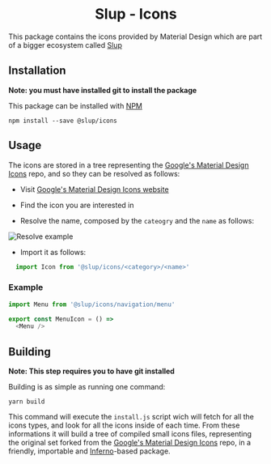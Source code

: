 <h1 align='center'>Slup - Icons</h1>

This package contains the icons provided by Material Design which are part of a bigger ecosystem called [Slup](https://github.com/gejsi/material)

## Installation
**Note: you must have installed git to install the package**

This package can be installed with [NPM](http://npmjs.com/)
```
npm install --save @slup/icons
```

## Usage
The icons are stored in a tree representing the [Google's Material Design Icons](https://github.com/google/material-design-icons) repo, and so they can be resolved as follows:

- Visit [Google's Material Design Icons website](https://material.io/icons)

- Find the icon you are interested in

- Resolve the name, composed by the `cateogry` and the `name` as follows:


![Resolve example](https://i.imgur.com/5A2KFB7.png)

- Import it as follows: 
```js
  import Icon from '@slup/icons/<category>/<name>'
```

### Example

```js
import Menu from '@slup/icons/navigation/menu'

export const MenuIcon = () =>
  <Menu />
```

## Building

**Note: This step requires you to have git installed**

Building is as simple as running one command:

```
yarn build
```

This command will execute the `install.js` script wich will fetch for all the icons types, and look for all the icons inside of each time. From these informations it will build a tree of compiled small icons files, representing the original set forked from the [Google's Material Design Icons](https://github.com/google/material-design-icons) repo, in a friendly, importable and [Inferno](https://infernojs.org/)-based package.
